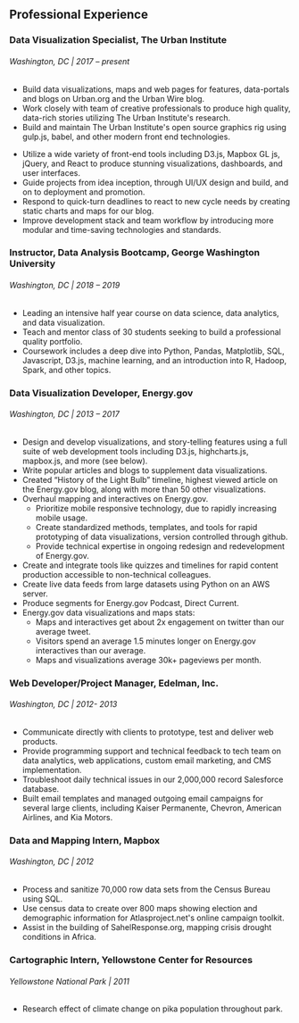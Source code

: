 ## Professional Experience

### Data Visualization Specialist, The Urban Institute

###### Washington, DC | 2017 – present

* Build data visualizations, maps and web pages for features, data-portals and blogs on Urban.org and the Urban Wire blog. 
* Work closely with team of creative professionals to produce high quality, data-rich stories utilizing The Urban Institute's research. 
* Build and maintain The Urban Institute's open source graphics rig using gulp.js, babel, and other modern front end technologies.
<!-- * Build and maintain The Urban Institute's open source graphics rig, [Baines](https://github.com/UrbanInstitute/baines) using gulp.js, babel, and other modern front end technologies (_currently in beta_) -->
* Utilize a wide variety of front-end tools including D3.js, Mapbox GL js, jQuery,  and React to produce stunning visualizations, dashboards, and user interfaces.
* Guide projects from idea inception, through UI/UX design and build, and on to deployment and promotion. 
* Respond to quick-turn deadlines to react to new cycle needs by creating static charts and maps for our blog. 
* Improve development stack and team workflow by introducing more modular and time-saving technologies and standards. 


### Instructor, Data Analysis Bootcamp, George Washington University

###### Washington, DC | 2018 – 2019

* Leading an intensive half year course on data science, data analytics, and data visualization. 
* Teach and mentor class of 30 students seeking to build a professional quality portfolio.
* Coursework includes a deep dive into Python, Pandas, Matplotlib, SQL, Javascript, D3.js, machine learning, and an introduction into R, Hadoop, Spark, and other topics.

<!-- ### Freelance Web Developer and Data Vizualization Consultant

###### Washington, DC | Intermittently 

Available for your custom data visualization and mapping needs for interactive, static, and print products. 

<a href="mailto:daniel.j.wood11@gmail.com">Drop me a line</a> if you're interested.  -->

### Data Visualization Developer, Energy.gov

###### Washington, DC | 2013 – 2017

* Design and develop visualizations, and story-telling features using a full suite of web development tools including D3.js, highcharts.js, mapbox.js, and more (see below). 
* Write popular articles and blogs to supplement data visualizations.
* Created “History of the Light Bulb” timeline, highest viewed article on the Energy.gov blog, along with more than 50 other visualizations.
* Overhaul mapping and interactives on Energy.gov. 
  * Prioritize mobile responsive technology, due to rapidly increasing mobile usage. 
  * Create standardized methods, templates, and tools for rapid prototyping of data visualizations, version controlled through github.
  * Provide technical expertise in ongoing redesign and redevelopment of Energy.gov.
* Create and integrate tools like quizzes and timelines for rapid content production accessible to non-technical colleagues. 
* Create live data feeds from large datasets using Python on an AWS server.
* Produce segments for Energy.gov Podcast, Direct Current.
* Energy.gov data visualizations and maps stats:
  * Maps and interactives get about 2x engagement on twitter than our average tweet.
  * Visitors spend an average 1.5 minutes longer on Energy.gov interactives than our average.
  * Maps and visualizations average 30k+ pageviews per month.

### Web Developer/Project Manager, Edelman, Inc.

###### Washington, DC | 2012- 2013

* Communicate directly with clients to prototype, test and deliver web products.
* Provide programming support and technical feedback to tech team on data analytics, web applications, custom email marketing, and CMS implementation. 
* Troubleshoot daily technical issues in our 2,000,000 record Salesforce database. 
* Built email templates and managed outgoing email campaigns for several large clients, including Kaiser Permanente, Chevron, American Airlines, and Kia Motors.

### Data and Mapping Intern, Mapbox

###### Washington, DC | 2012

* Process and sanitize 70,000 row data sets from the Census Bureau using SQL.	
* Use census data to create over 800 maps showing election and demographic information for Atlasproject.net's online campaign toolkit.	
* Assist in the building of SahelResponse.org, mapping crisis drought conditions in Africa.

### Cartographic Intern, Yellowstone Center for Resources 

###### Yellowstone National Park | 2011

* Research effect of climate change on pika population throughout park. 
